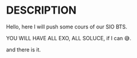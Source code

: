 # DESCRIPTION 

Hello, here I will push some cours of our SIO BTS.

YOU WILL HAVE ALL EXO, ALL SOLUCE, if I can 😅.

and there is it.

